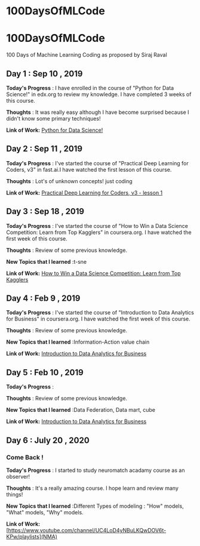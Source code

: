 # 100DaysOfMLCode
# 100DaysOfMLCode
100 Days of Machine Learning Coding as proposed by Siraj Raval

## Day 1 : Sep 10 , 2019

**Today's Progress** : I have enrolled in the course of "Python for Data Science!" in edx.org to review my knowledge.
I have completed 3 weeks of this course.

**Thoughts** : It was really easy although I have become surprised because I didn't know some primary techniques!


**Link of Work:**   [Python for Data Science!](https://courses.edx.org/courses/course-v1:UCSanDiegoX+DSE200x+3T2019/course/)


## Day 2 : Sep 11 , 2019

**Today's Progress** : I've started the course of "Practical Deep Learning for Coders, v3" in fast.ai.I have watched the first lesson of this course.

**Thoughts** : Lot's of unknown concepts! just coding



**Link of Work:**   [Practical Deep Learning for Coders, v3 - lesson 1](https://course.fast.ai/videos/?lesson=1)



## Day 3 : Sep 18 , 2019

**Today's Progress** : I've started the course of "How to Win a Data Science Competition: Learn from Top Kagglers" in coursera.org. I have watched the first week of this course.

**Thoughts** : Review of some previous knowledge. 

**New Topics that I learned** :t-sne

**Link of Work:**   [How to Win a Data Science Competition: Learn from Top Kagglers](https://www.coursera.org/learn/competitive-data-science/home/welcome)

## Day 4 : Feb 9 , 2019

**Today's Progress** : I've started the course of "Introduction to Data Analytics for Business" in coursera.org. I have watched the first week of this course.

**Thoughts** : Review of some previous knowledge. 

**New Topics that I learned** :Information-Action value chain

**Link of Work:**   [Introduction to Data Analytics for Business](https://www.coursera.org/learn/data-analytics-business/home/welcome)


## Day 5 : Feb 10 , 2019 
**Today's Progress** :  

**Thoughts** : Review of some previous knowledge. 

**New Topics that I learned** :Data Federation, Data mart, cube

**Link of Work:**   [Introduction to Data Analytics for Business](https://www.coursera.org/learn/data-analytics-business/home/welcome)





## Day 6 : July 20 , 2020

### Come Back !

**Today's Progress** :  I started to study neuromatch acadamy course as an observer!

**Thoughts** : It's a really amazing course. I hope learn and review many things!

**New Topics that I learned** :Different Types of modeling :  "How" models, "What" models, "Why" models.

**Link of Work:**   [https://www.youtube.com/channel/UC4LoD4yNBuLKQwDOV6t-KPw/playlists](NMA)






